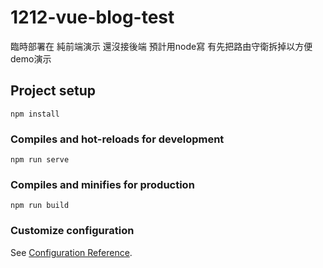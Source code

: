 # 1212-vue-blog-test

臨時部署在   純前端演示 還沒接後端 預計用node寫
有先把路由守衛拆掉以方便demo演示
## Project setup
```
npm install
```

### Compiles and hot-reloads for development
```
npm run serve
```

### Compiles and minifies for production
```
npm run build
```

### Customize configuration
See [Configuration Reference](https://cli.vuejs.org/config/).

